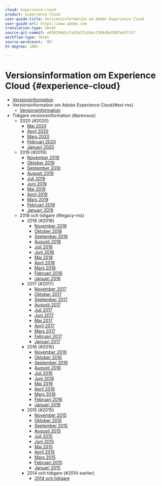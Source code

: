 ```yaml
---
cloud: experience-cloud
product: Experience Cloud
user-guide-title: Versionsinformation om Adobe Experience Cloud
user-guide-url: https://www.adobe.com
translation-type: tm+mt
source-git-commit: e038294d1cfa28a2fa24acf104d9af887eb57237
workflow-type: tm+mt
source-wordcount: '93'
ht-degree: 100%

---
```



# Versionsinformation om Experience Cloud {#experience-cloud}

+ [Versionsinformation](current.md)
+ Versionsinformation om Adobe Experience Cloud{#exl-rns}
   + [Versionsinformation](current.md)
+ Tidigare versionsinformation {#previous}
   + 2020 {#2020}
      + [Maj 2020](c-legacy-releases/2020/05212020.md)
      + [April 2020](c-legacy-releases/2020/04162020.md)
      + [Mars 2020](c-legacy-releases/2020/03122020.md)
      + [Februari 2020](c-legacy-releases/2020/02202020.md)
      + [Januari 2020](c-legacy-releases/2020/01162020.md)
   + 2019 {#2019}
      + [November 2019](c-legacy-releases/2019/10312019.md)
      + [Oktober 2019](c-legacy-releases/2019/10102019.md)
      + [September 2019](c-legacy-releases/2019/09122019.md)
      + [Augusti 2019](c-legacy-releases/2019/08082019.md)
      + [Juli 2019](c-legacy-releases/2019/07182019.md)
      + [Juni 2019](c-legacy-releases/2019/06132019.md)
      + [Maj 2019](c-legacy-releases/2019/05092019.md)
      + [April 2019](c-legacy-releases/2019/04112019.md)
      + [Mars 2019](c-legacy-releases/2019/03072019.md)
      + [Februari 2019](c-legacy-releases/2019/02072019.md)
      + [Januari 2019](c-legacy-releases/2019/01172019.md)
   + 2018 och tidigare {#legacy-rns}
      + 2018 {#2018}
         + [November 2018](c-legacy-releases/2018/11012018.md)
         + [Oktober 2018](c-legacy-releases/2018/10112018.md)
         + [September 2018](c-legacy-releases/2018/09132018.md)
         + [Augusti 2018](c-legacy-releases/2018/08092018.md)
         + [Juli 2018](c-legacy-releases/2018/07192018.md)
         + [Juni 2018](c-legacy-releases/2018/06142018.md)
         + [Maj 2018](c-legacy-releases/2018/05102018.md)
         + [April 2018](c-legacy-releases/2018/04122018.md)
         + [Mars 2018](c-legacy-releases/2018/03082018.md)
         + [Februari 2018](c-legacy-releases/2018/02082018.md)
         + [Januari 2018](c-legacy-releases/2018/01182018.md)
      + 2017 {#2017}
         + [November 2017](c-legacy-releases/2017/11092017.md)
         + [Oktober 2017](c-legacy-releases/2017/10262017.md)
         + [September 2017](c-legacy-releases/2017/09212017.md)
         + [Augusti 2017](c-legacy-releases/2017/08172017.md)
         + [Juli 2017](c-legacy-releases/2017/07202017.md)
         + [Juni 2017](c-legacy-releases/2017/06082017.md)
         + [Maj 2017](c-legacy-releases/2017/05182017.md)
         + [April 2017](c-legacy-releases/2017/04202017.md)
         + [Mars 2017](c-legacy-releases/2017/03092017.md)
         + [Februari 2017](c-legacy-releases/2017/02162017.md)
         + [Januari 2017](c-legacy-releases/2017/01192017.md)
      + 2016 {#2016}
         + [November 2016](c-legacy-releases/2016/11102016.md)
         + [Oktober 2016](c-legacy-releases/2016/10202016.md)
         + [September 2016](c-legacy-releases/2016/09152016.md)
         + [Augusti 2016](c-legacy-releases/2016/08182016.md)
         + [Juli 2016](c-legacy-releases/2016/07212016.md)
         + [Juni 2016](c-legacy-releases/2016/06162016.md)
         + [Maj 2016](c-legacy-releases/2016/05192016.md)
         + [April 2016](c-legacy-releases/2016/04212016.md)
         + [Mars 2016](c-legacy-releases/2016/03172016.md)
         + [Februari 2016](c-legacy-releases/2016/02182016.md)
         + [Januari 2016](c-legacy-releases/2016/01212016.md)
      + 2015 {#2015}
         + [November 2015](c-legacy-releases/2015/11052015.md)
         + [Oktober 2015](c-legacy-releases/2015/10152015.md)
         + [September 2015](c-legacy-releases/2015/09172015.md)
         + [Augusti 2015](c-legacy-releases/2015/08202015.md)
         + [Juli 2015](c-legacy-releases/2015/07162015.md)
         + [Juni 2015](c-legacy-releases/2015/06182015.md)
         + [Maj 2015](c-legacy-releases/2015/05212015.md)
         + [April 2015](c-legacy-releases/2015/04162015.md)
         + [Mars 2015](c-legacy-releases/2015/03192015.md)
         + [Februari 2015](c-legacy-releases/2015/02192015.md)
         + [Januari 2015](c-legacy-releases/2015/01152015.md)
      + 2014 och tidigare {#2014-earlier}
         + [2014 och tidigare](c-legacy-releases/2014-earlier.md)